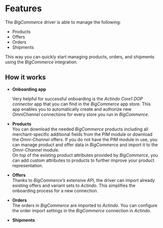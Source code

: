 # Features

The *BigCommerce* driver is able to manage the following:
- Products
- Offers
- Orders
- Shipments   

This way you can quickly start managing products, orders, and shipments using the *BigCommerce* integration.

 
## How it works

- **Onboarding app**      
    
   Very helpful for successful onboarding is the *Actindo Core1 DOP connector* app that you can find in the *BigCommerce* app store. This app enables you to automatically create and authorize new *OmniChannel* connections for every store you run in *BigCommerce*.
   
- **Products**    
  You can download the needed *BigCommerce* products including all merchant-specific additional fields from the *PIM* module or download the *Omni-Channel* offers. If you do not have the PIM module in use, you can manage product and offer data in *BigCommerce* and import it to the *Omni-Channel* module.  
  On top of the existing product attributes provided by *BigCommerce*, you can add custom attributes to products to further improve your product representation.

- **Offers**   
   Thanks to *BigCommerce’s* extensive API, the driver can import already existing offers and variant sets to *Actindo*. This simplifies the onboarding process for a new connection.

- **Orders**     
  The orders in *BigCommerce* are imported to *Actindo*. You can configure the order import settings in the *BigCommerce* connection in *Actindo*.

- **Shipments**
  <!---Gibt es hierzu etwas zu sagen?-->



